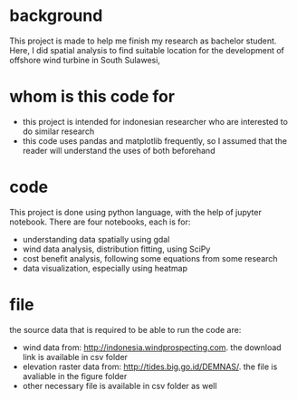 # background
This project is made to help me finish my research as bachelor student.
Here, I did spatial analysis to find suitable location for the development of offshore wind turbine in South Sulawesi,

# whom is this code for
- this project is intended for indonesian researcher who are interested to do similar research
- this code uses pandas and matplotlib frequently, so I assumed that the reader will understand the uses of both beforehand

# code
This project is done using python language, with the help of jupyter notebook.
There are four notebooks, each is for: 
- understanding data spatially using gdal
- wind data analysis, distribution fitting, using SciPy
- cost benefit analysis, following some equations from some research
- data visualization, especially using heatmap

# file
the source data that is required to be able to run the code are:
- wind data from: http://indonesia.windprospecting.com. the download link is available in csv folder
- elevation raster data from: http://tides.big.go.id/DEMNAS/. the file is avaliable in the figure folder
- other necessary file is available in csv folder as well
